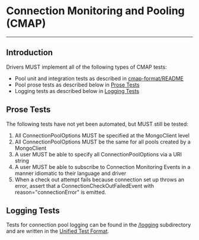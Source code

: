 # Connection Monitoring and Pooling (CMAP)

______________________________________________________________________

## Introduction

Drivers MUST implement all of the following types of CMAP tests:

- Pool unit and integration tests as described in [cmap-format/README](./cmap-format/README.md)
- Pool prose tests as described below in [Prose Tests](#prose-tests)
- Logging tests as described below in [Logging Tests](#logging-tests)

## Prose Tests

The following tests have not yet been automated, but MUST still be tested:

1. All ConnectionPoolOptions MUST be specified at the MongoClient level
2. All ConnectionPoolOptions MUST be the same for all pools created by a MongoClient
3. A user MUST be able to specify all ConnectionPoolOptions via a URI string
4. A user MUST be able to subscribe to Connection Monitoring Events in a manner idiomatic to their language and driver
5. When a check out attempt fails because connection set up throws an error, assert that a ConnectionCheckOutFailedEvent
   with reason="connectionError" is emitted.

## Logging Tests

Tests for connection pool logging can be found in the [/logging](./logging) subdirectory and are written in the
[Unified Test Format](../../unified-test-format/unified-test-format.rst).
